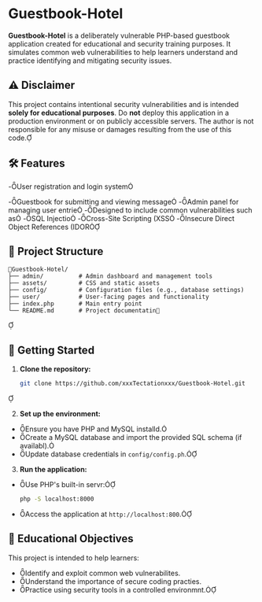 # Guestbook-Hotel

**Guestbook-Hotel** is a deliberately vulnerable PHP-based guestbook application created for educational and security training purposes. It simulates common web vulnerabilities to help learners understand and practice identifying and mitigating security issues.

## ⚠️ Disclaimer

This project contains intentional security vulnerabilities and is intended **solely for educational purposes**. Do **not** deploy this application in a production environment or on publicly accessible servers. The author is not responsible for any misuse or damages resulting from the use of this code.

## 🛠️ Features

-User registration and login system

-Guestbook for submitting and viewing message
-Admin panel for managing user entrie
-Designed to include common vulnerabilities such as
  -SQL Injectio
  -Cross-Site Scripting (XSS
  -Insecure Direct Object References (IDOR

## 📁 Project Structure

```
Guestbook-Hotel/
├── admin/          # Admin dashboard and management tools
├── assets/         # CSS and static assets
├── config/         # Configuration files (e.g., database settings)
├── user/           # User-facing pages and functionality
├── index.php       # Main entry point
└── README.md       # Project documentatin
```


## 🚀 Getting Started

1. **Clone the repository:**

   ```bash
   git clone https://github.com/xxxTectationxxx/Guestbook-Hotel.git
   ```


2. **Set up the environment:**

  - Ensure you have PHP and MySQL installd.
  - Create a MySQL database and import the provided SQL schema (if availabl).
  - Update database credentials in `config/config.ph`.

3. **Run the application:**

  - Use PHP's built-in servr:

     ```bash
     php -S localhost:8000
     ```

  - Access the application at `http://localhost:800`.

## 🎯 Educational Objectives

This project is intended to help learners:
- Identify and exploit common web vulnerabilites.
- Understand the importance of secure coding practies.
- Practice using security tools in a controlled environmnt.
